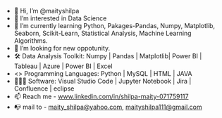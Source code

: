 - 👋 Hi, I’m @maityshilpa
- 👀 I’m interested in Data Science
- 🌱 I’m currently learning Python, Pakages-Pandas, Numpy, Matplotlib, Seaborn, Scikit-Learn, Statistical Analysis, Machine Learning Algorithms.
- 💞️ I’m looking for new oppotunity.
- 🛠️ Data Analysis Toolkit: Numpy | Pandas | Matplotlib| Power BI | Tableau | Azure | Power BI | Excel
- <> Programming Languages: Python | MySQL | HTML | JAVA
- 👩🏼‍💻 Software: Visual Studio Code | Jupyter Notebook | Jira | Confluence | eclipse  
- 📫 Reach me - www.linkedin.com/in/shilpa-maity-071759117
- 📭 mail to - maity_shilpa@yahoo.com, maityshilpa111@gmail.com

<!---
maityshilpa/maityshilpa is a ✨ special ✨ repository because its `README.md` (this file) appears on your GitHub profile.
You can click the Preview link to take a look at your changes.
--->
